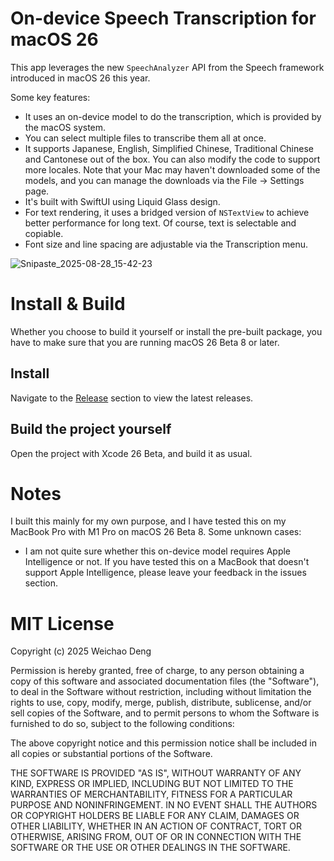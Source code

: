 # On-device Speech Transcription for macOS 26

This app leverages the new `SpeechAnalyzer` API from the Speech framework introduced in macOS 26 this year.

Some key features:

- It uses an on-device model to do the transcription, which is provided by the macOS system.
- You can select multiple files to transcribe them all at once.
- It supports Japanese, English, Simplified Chinese, Traditional Chinese and Cantonese out of the box. You can also modify the code to support more locales. Note that your Mac may haven't downloaded some of the models, and you can manage the downloads via the File -> Settings page.
- It's built with SwiftUI using Liquid Glass design.
- For text rendering, it uses a bridged version of `NSTextView` to achieve better performance for long text. Of course, text is selectable and copiable.
- Font size and line spacing are adjustable via the Transcription menu.

![Snipaste_2025-08-28_15-42-23](https://github.com/user-attachments/assets/5efb2c23-e966-4678-bab9-72ea50cedddd)

# Install & Build

Whether you choose to build it yourself or install the pre-built package, you have to make sure that you are running macOS 26 Beta 8 or later.

## Install

Navigate to the [Release](https://github.com/JuniperPhoton/SpeechTranscription/releases) section to view the latest releases.

## Build the project yourself

Open the project with Xcode 26 Beta, and build it as usual.

# Notes

I built this mainly for my own purpose, and I have tested this on my MacBook Pro with M1 Pro on macOS 26 Beta 8. Some unknown cases:

- I am not quite sure whether this on-device model requires Apple Intelligence or not. If you have tested this on a MacBook that doesn't support Apple Intelligence, please leave your feedback in the issues section.

# MIT License

Copyright (c) 2025 Weichao Deng

Permission is hereby granted, free of charge, to any person obtaining a copy
of this software and associated documentation files (the "Software"), to deal
in the Software without restriction, including without limitation the rights
to use, copy, modify, merge, publish, distribute, sublicense, and/or sell
copies of the Software, and to permit persons to whom the Software is
furnished to do so, subject to the following conditions:

The above copyright notice and this permission notice shall be included in all
copies or substantial portions of the Software.

THE SOFTWARE IS PROVIDED "AS IS", WITHOUT WARRANTY OF ANY KIND, EXPRESS OR
IMPLIED, INCLUDING BUT NOT LIMITED TO THE WARRANTIES OF MERCHANTABILITY,
FITNESS FOR A PARTICULAR PURPOSE AND NONINFRINGEMENT. IN NO EVENT SHALL THE
AUTHORS OR COPYRIGHT HOLDERS BE LIABLE FOR ANY CLAIM, DAMAGES OR OTHER
LIABILITY, WHETHER IN AN ACTION OF CONTRACT, TORT OR OTHERWISE, ARISING FROM,
OUT OF OR IN CONNECTION WITH THE SOFTWARE OR THE USE OR OTHER DEALINGS IN THE
SOFTWARE.
